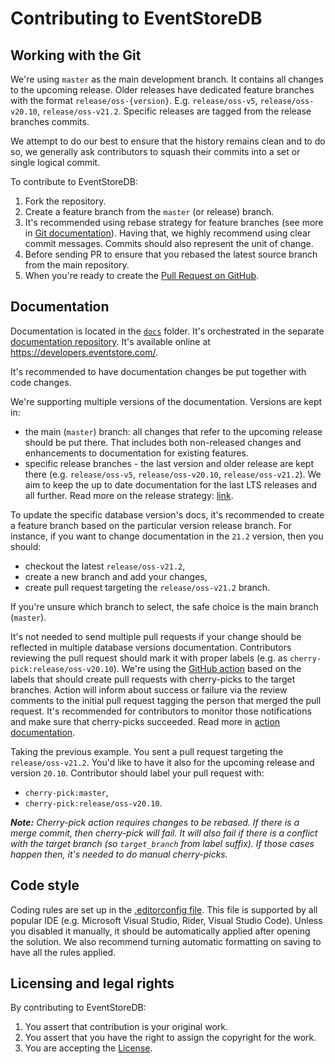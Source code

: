 # Contributing to EventStoreDB

## Working with the Git

We're using `master` as the main development branch. It contains all changes to the upcoming release. Older releases have dedicated feature branches with the format `release/oss-{version}`. E.g. `release/oss-v5`, `release/oss-v20.10`, `release/oss-v21.2`. Specific releases are tagged from the release branches commits. 

We attempt to do our best to ensure that the history remains clean and to do so, we generally ask contributors to squash their commits into a set or single logical commit.

To contribute to EventStoreDB:

1. Fork the repository.
2. Create a feature branch from the `master` (or release) branch.
3. It's recommended using rebase strategy for feature branches (see more in [Git documentation](https://git-scm.com/book/en/v2/Git-Branching-Rebasing)). Having that, we highly recommend using clear commit messages. Commits should also represent the unit of change.
4. Before sending PR to ensure that you rebased the latest source branch from the main repository.
5. When you're ready to create the [Pull Request on GitHub](https://github.com/EventStore/EventStore/compare).

## Documentation

Documentation is located in the [`docs`](/docs) folder. It's orchestrated in the separate [documentation repository](https://github.com/EventStore/documentation). It's available online at https://developers.eventstore.com/.

It's recommended to have documentation changes be put together with code changes.

We're supporting multiple versions of the documentation. Versions are kept in:
- the main (`master`) branch: all changes that refer to the upcoming release should be put there. That includes both non-released changes and enhancements to documentation for existing features.
- specific release branches - the last version and older release are kept there (e.g. `release/oss-v5`, `release/oss-v20.10`, `release/oss-v21.2`). We aim to keep the up to date documentation for the last LTS releases and all further. Read more on the release strategy: [link](https://www.eventstore.com/blog/eventstoredb-20.10-lts-has-been-released).

To update the specific database version's docs, it's recommended to create a feature branch based on the particular version release branch. For instance, if you want to change documentation in the `21.2` version, then you should:
- checkout the latest `release/oss-v21.2`,
- create a new branch and add your changes,
- create pull request targeting the `release/oss-v21.2` branch.

If you're unsure which branch to select, the safe choice is the main branch (`master`). 

It's not needed to send multiple pull requests if your change should be reflected in multiple database versions documentation. Contributors reviewing the pull request should mark it with proper labels (e.g. as `cherry-pick:release/oss-v20.10`). We're using the [GitHub action](/.github/workflows/cherry-pick-pr-for-label.yml) based on the labels that should create pull requests with cherry-picks to the target branches. Action will inform about success or failure via the review comments to the initial pull request tagging the person that merged the pull request. It's recommended for contributors to monitor those notifications and make sure that cherry-picks succeeded. Read more in [action documentation](https://github.com/EventStore/Automations/tree/master/cherry-pick-pr-for-label).

Taking the previous example. You sent a pull request targeting the `release/oss-v21.2`. You'd like to have it also for the upcoming release and version `20.10`. Contributor should label your pull request with:
- `cherry-pick:master`,
- `cherry-pick:release/oss-v20.10`.

_**Note:** Cherry-pick action requires changes to be rebased. If there is a merge commit, then cherry-pick will fail. It will also fail if there is a conflict with the target branch (so `target_branch` from label suffix). If those cases happen then, it's needed to do manual cherry-picks._

## Code style

Coding rules are set up in the [.editorconfig file](/src/.editorconfig). This file is supported by all popular IDE (e.g. Microsoft Visual Studio, Rider, Visual Studio Code). Unless you disabled it manually, it should be automatically applied after opening the solution. We also recommend turning automatic formatting on saving to have all the rules applied.

## Licensing and legal rights

By contributing to EventStoreDB:

1. You assert that contribution is your original work.
2. You assert that you have the right to assign the copyright for the work.
3. You are accepting the [License](LICENSE.md).
